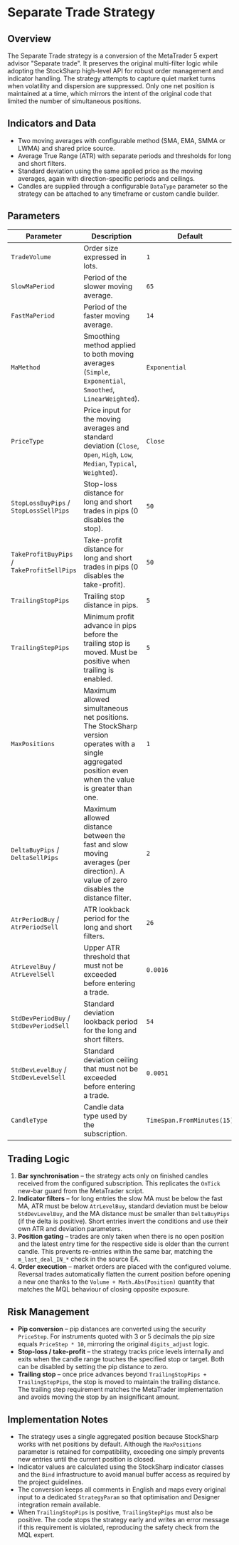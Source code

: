 # Separate Trade Strategy

## Overview
The Separate Trade strategy is a conversion of the MetaTrader 5 expert advisor "Separate trade". It preserves the original multi-filter logic while adopting the StockSharp high-level API for robust order management and indicator handling. The strategy attempts to capture quiet market turns when volatility and dispersion are suppressed. Only one net position is maintained at a time, which mirrors the intent of the original code that limited the number of simultaneous positions.

## Indicators and Data
- Two moving averages with configurable method (SMA, EMA, SMMA or LWMA) and shared price source.
- Average True Range (ATR) with separate periods and thresholds for long and short filters.
- Standard deviation using the same applied price as the moving averages, again with direction-specific periods and ceilings.
- Candles are supplied through a configurable `DataType` parameter so the strategy can be attached to any timeframe or custom candle builder.

## Parameters
| Parameter | Description | Default |
| --- | --- | --- |
| `TradeVolume` | Order size expressed in lots. | `1` |
| `SlowMaPeriod` | Period of the slower moving average. | `65` |
| `FastMaPeriod` | Period of the faster moving average. | `14` |
| `MaMethod` | Smoothing method applied to both moving averages (`Simple`, `Exponential`, `Smoothed`, `LinearWeighted`). | `Exponential` |
| `PriceType` | Price input for the moving averages and standard deviation (`Close`, `Open`, `High`, `Low`, `Median`, `Typical`, `Weighted`). | `Close` |
| `StopLossBuyPips` / `StopLossSellPips` | Stop-loss distance for long and short trades in pips (0 disables the stop). | `50` |
| `TakeProfitBuyPips` / `TakeProfitSellPips` | Take-profit distance for long and short trades in pips (0 disables the take-profit). | `50` |
| `TrailingStopPips` | Trailing stop distance in pips. | `5` |
| `TrailingStepPips` | Minimum profit advance in pips before the trailing stop is moved. Must be positive when trailing is enabled. | `5` |
| `MaxPositions` | Maximum allowed simultaneous net positions. The StockSharp version operates with a single aggregated position even when the value is greater than one. | `1` |
| `DeltaBuyPips` / `DeltaSellPips` | Maximum allowed distance between the fast and slow moving averages (per direction). A value of zero disables the distance filter. | `2` |
| `AtrPeriodBuy` / `AtrPeriodSell` | ATR lookback period for the long and short filters. | `26` |
| `AtrLevelBuy` / `AtrLevelSell` | Upper ATR threshold that must not be exceeded before entering a trade. | `0.0016` |
| `StdDevPeriodBuy` / `StdDevPeriodSell` | Standard deviation lookback period for the long and short filters. | `54` |
| `StdDevLevelBuy` / `StdDevLevelSell` | Standard deviation ceiling that must not be exceeded before entering a trade. | `0.0051` |
| `CandleType` | Candle data type used by the subscription. | `TimeSpan.FromMinutes(15)` |

## Trading Logic
1. **Bar synchronisation** – the strategy acts only on finished candles received from the configured subscription. This replicates the `OnTick` new-bar guard from the MetaTrader script.
2. **Indicator filters** – for long entries the slow MA must be below the fast MA, ATR must be below `AtrLevelBuy`, standard deviation must be below `StdDevLevelBuy`, and the MA distance must be smaller than `DeltaBuyPips` (if the delta is positive). Short entries invert the conditions and use their own ATR and deviation parameters.
3. **Position gating** – trades are only taken when there is no open position and the latest entry time for the respective side is older than the current candle. This prevents re-entries within the same bar, matching the `m_last_deal_IN_*` check in the source EA.
4. **Order execution** – market orders are placed with the configured volume. Reversal trades automatically flatten the current position before opening a new one thanks to the `Volume + Math.Abs(Position)` quantity that matches the MQL behaviour of closing opposite exposure.

## Risk Management
- **Pip conversion** – pip distances are converted using the security `PriceStep`. For instruments quoted with 3 or 5 decimals the pip size equals `PriceStep * 10`, mirroring the original `digits_adjust` logic.
- **Stop-loss / take-profit** – the strategy tracks price levels internally and exits when the candle range touches the specified stop or target. Both can be disabled by setting the pip distance to zero.
- **Trailing stop** – once price advances beyond `TrailingStopPips + TrailingStepPips`, the stop is moved to maintain the trailing distance. The trailing step requirement matches the MetaTrader implementation and avoids moving the stop by an insignificant amount.

## Implementation Notes
- The strategy uses a single aggregated position because StockSharp works with net positions by default. Although the `MaxPositions` parameter is retained for compatibility, exceeding one simply prevents new entries until the current position is closed.
- Indicator values are calculated using the StockSharp indicator classes and the `Bind` infrastructure to avoid manual buffer access as required by the project guidelines.
- The conversion keeps all comments in English and maps every original input to a dedicated `StrategyParam` so that optimisation and Designer integration remain available.
- When `TrailingStopPips` is positive, `TrailingStepPips` must also be positive. The code stops the strategy early and writes an error message if this requirement is violated, reproducing the safety check from the MQL expert.
